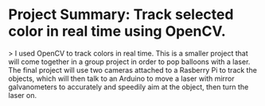 <h1>Project Summary: Track selected color in real time using OpenCV. </h1>>
I used OpenCV to track colors in real time. This is a smaller project that will come together in a group project in order to pop balloons with a laser.
The final project will use two cameras attached to a Rasberry Pi to track the objects, which will then talk to an Arduino to move a laser with mirror galvanometers
to accurately and speedily aim at the object, then turn the laser on.
